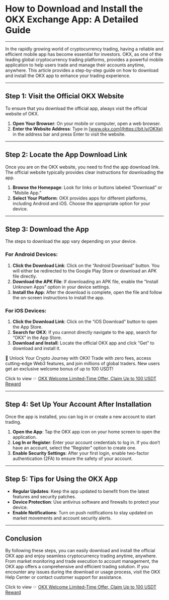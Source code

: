 # How to Download and Install the OKX Exchange App: A Detailed Guide

---

In the rapidly growing world of cryptocurrency trading, having a reliable and efficient mobile app has become essential for investors. OKX, as one of the leading global cryptocurrency trading platforms, provides a powerful mobile application to help users trade and manage their accounts anytime, anywhere. This article provides a step-by-step guide on how to download and install the OKX app to enhance your trading experience.

---

## Step 1: Visit the Official OKX Website

To ensure that you download the official app, always visit the official website of OKX.

1. **Open Your Browser**: On your mobile or computer, open a web browser.
2. **Enter the Website Address**: Type in [www.okx.com](https://bit.ly/OKXe) in the address bar and press Enter to visit the website.

---

## Step 2: Locate the App Download Link

Once you are on the OKX website, you need to find the app download link. The official website typically provides clear instructions for downloading the app.

1. **Browse the Homepage**: Look for links or buttons labeled “Download” or “Mobile App.”
2. **Select Your Platform**: OKX provides apps for different platforms, including Android and iOS. Choose the appropriate option for your device.

---

## Step 3: Download the App

The steps to download the app vary depending on your device.

### For Android Devices:

1. **Click the Download Link**: Click on the “Android Download” button. You will either be redirected to the Google Play Store or download an APK file directly.
2. **Download the APK File**: If downloading an APK file, enable the “Install Unknown Apps” option in your device settings.
3. **Install the App**: After the download is complete, open the file and follow the on-screen instructions to install the app.

### For iOS Devices:

1. **Click the Download Link**: Click on the “iOS Download” button to open the App Store.
2. **Search for OKX**: If you cannot directly navigate to the app, search for “OKX” in the App Store.
3. **Download and Install**: Locate the official OKX app and click “Get” to download and install it.

🚀 Unlock Your Crypto Journey with OKX! Trade with zero fees, access cutting-edge Web3 features, and join millions of global traders. New users get an exclusive welcome bonus of up to 100 USDT!  

Click to view ☞ [OKX Welcome Limited-Time Offer, Claim Up to 100 USDT Reward](https://bit.ly/OKXe)

---

## Step 4: Set Up Your Account After Installation

Once the app is installed, you can log in or create a new account to start trading.

1. **Open the App**: Tap the OKX app icon on your home screen to open the application.
2. **Log In or Register**: Enter your account credentials to log in. If you don’t have an account, select the “Register” option to create one.
3. **Enable Security Settings**: After your first login, enable two-factor authentication (2FA) to ensure the safety of your account.

---

## Step 5: Tips for Using the OKX App

- **Regular Updates**: Keep the app updated to benefit from the latest features and security patches.
- **Device Protection**: Use antivirus software and firewalls to protect your device.
- **Enable Notifications**: Turn on push notifications to stay updated on market movements and account security alerts.

---

## Conclusion

By following these steps, you can easily download and install the official OKX app and enjoy seamless cryptocurrency trading anytime, anywhere. From market monitoring and trade execution to account management, the OKX app offers a comprehensive and efficient trading solution. If you encounter any issues during the download or usage process, visit the OKX Help Center or contact customer support for assistance.

Click to view ☞ [OKX Welcome Limited-Time Offer, Claim Up to 100 USDT Reward](https://bit.ly/OKXe)
